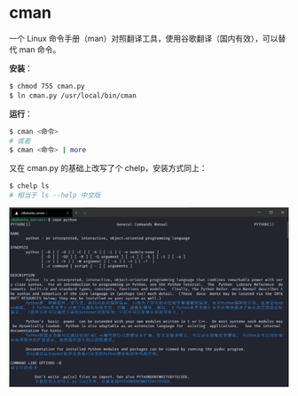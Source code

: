 # cman
一个 Linux 命令手册（man）对照翻译工具，使用谷歌翻译（国内有效），可以替代 man 命令。

**安装**：

```bash
$ chmod 755 cman.py
$ ln cman.py /usr/local/bin/cman
```

**运行**：

```bash
$ cman <命令>
# 或者
$ cman <命令> | more
```

又在 cman.py  的基础上改写了个 chelp，安装方式同上：

```bash
$ chelp ls
# 相当于 ls --help 中文版
```

![](images/example.png)

